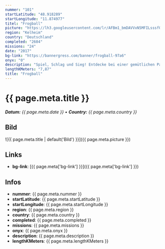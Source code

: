 ```yaml
---
nummer: "101"
startLatitude: "48.918289"
startLongitude: "11.874977"
titel: "Frogball"
picture: "https://lh3.googleusercontent.com/lr/AFBm1_bmDAVVxN5MFILsssfQcRuQY6Oc4nKiyfjTfRvgcDC-AKi1Tfxq2-PCiROGoZQBkbL4svnNzwsWCdtrW-KAvScE_9_YE6_72ohiln4Iont86rgbtgioz9Th6ebWHzMEiWAvMFhScTToDo48PS3k-OKWHYKoqR6MtOvjyjPpVfNU7J5ygLF-J_KVlKvc5VDmkWYc42fqdr2lzg0WXsoQ713l6PfR5z4AAiQhMy6qWkRLOaXNqIa8Nr6fCyv2s_UL2VGQLc8oJMyzZ0vU43oA17hUQMP-Y7fVBPHYVvW3k3dnar45pbk1mO4GkRROwVLjyDczvuz_Oabolv1XMH5WQGcx-nZgt5psuTIqMkpbjkF6sdnLcTdBkY2MWKtwfsgOYmvBrU9oCImmkR9kf3khLL2-wX7YQokSBTYeJVNFmI9iqZUwgcWNDkYmRkw9b4g6pk3Asx_XXDTcrMhTm97EILmChqArhoY7vfm9RJzckMcLz1Opnz_G3--w2jHVs2azyj9t5mjnZafd4V2gdiPmIH3SpMYuwQo_9CwR-4xjjp1w_9GnC05gUu1Onl5xhdrNU1f-AVsizc-yr1QZ0euumeEUyNq4jpwfo-sdvuJofXeBaJJ6BOT5XYB-Px2ZnlaXd-IWE-oOYe6ocuszGU5OnLeouXHQoXu1KS-DhpLlKS7Ub9JewscXWrGxyFk65VzeqvDMor14vuSrq6GExXOV7nkrOw0G_kiQIyR9nluHePWBn6BpGq-ouVF28tIp5Dr5bzSlakvleVbCH6hT0VwoM9nDjp_DBSkp4dOnaa1iJ4C076Wp1WaBp1VUb7XiJY-qE91nXbyAfz98icX1xNvKpI9ytQdbr_alhmKj"
region: "Kelheim"
country: "Deutschland"
completed: "2604"
missions: "24"
date: "2017"
bg-link: "https://bannergress.com/banner/frogball-97a6"
onyx: "0"
description: "Spiel, Schlag und Sieg! Entdecke bei einer gemütlichen Partie Frogball die wunderschöne Stadt Kelheim am bayrischen Bosporus!\nMit freundlicher Unterstützung der Resistance Rhein-Main"
lengthKMeters: "7,87"
title: "Frogball"
---
```


# {{ page.meta.title }}
_**Datum:** {{ page.meta.date }} • **Country:** {{ page.meta.country }}_

## Bild
![{{ page.meta.title | default('Bild') }}]({{ page.meta.picture }})

## Links
- **bg-link**: [{{ page.meta['bg-link'] }}]({{ page.meta['bg-link'] }})

## Infos
- **nummer**: {{ page.meta.nummer }}
- **startLatitude**: {{ page.meta.startLatitude }}
- **startLongitude**: {{ page.meta.startLongitude }}
- **region**: {{ page.meta.region }}
- **country**: {{ page.meta.country }}
- **completed**: {{ page.meta.completed }}
- **missions**: {{ page.meta.missions }}
- **onyx**: {{ page.meta.onyx }}
- **description**: {{ page.meta.description }}
- **lengthKMeters**: {{ page.meta.lengthKMeters }}

